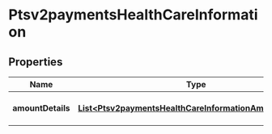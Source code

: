 
# Ptsv2paymentsHealthCareInformation

## Properties
Name | Type | Description | Notes
------------ | ------------- | ------------- | -------------
**amountDetails** | [**List&lt;Ptsv2paymentsHealthCareInformationAmountDetails&gt;**](Ptsv2paymentsHealthCareInformationAmountDetails.md) | array for Healthcare fields |  [optional]



